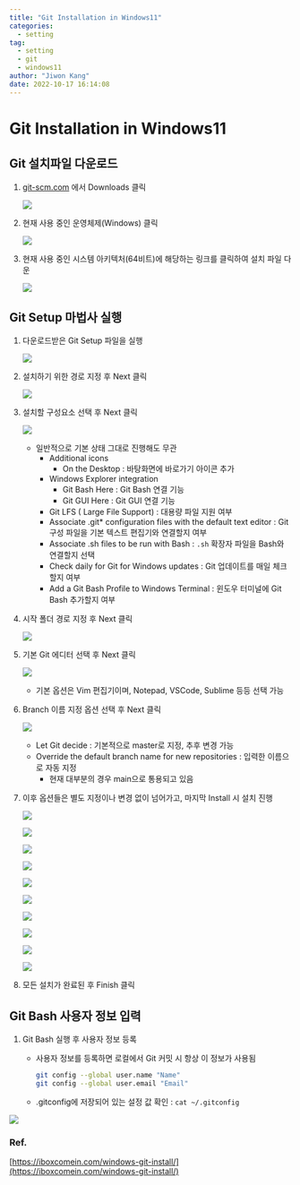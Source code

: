 ```yaml
---
title: "Git Installation in Windows11"
categories:
  - setting
tag:
  - setting
  - git
  - windows11
author: "Jiwon Kang"
date: 2022-10-17 16:14:08
---
```


# Git Installation in Windows11

## Git 설치파일 다운로드

1. [git-scm.com](https://git-scm.com/) 에서 Downloads 클릭
    
    ![](/images/Setting/git_install/0.png)
    

1. 현재 사용 중인 운영체제(Windows) 클릭
    
    ![](/images/Setting/git_install/1.png)
    

1. 현재 사용 중인 시스템 아키텍처(64비트)에 해당하는 링크를 클릭하여 설치 파일 다운
    
    ![](/images/Setting/git_install/2.png)
    

## Git Setup 마법사 실행

1. 다운로드받은 Git Setup 파일을 실행
    
    ![](/images/Setting/git_install/3.png)
    

1. 설치하기 위한 경로 지정 후 Next 클릭
    
    ![](/images/Setting/git_install/4.png)
    

1. 설치할 구성요소 선택 후 Next 클릭
    
    ![](/images/Setting/git_install/5.png)
    
    - 일반적으로 기본 상태 그대로 진행해도 무관
        - Additional icons
            - On the Desktop : 바탕화면에 바로가기 아이콘 추가
        - Windows Explorer integration
            - Git Bash Here : Git Bash 연결 기능
            - Git GUI Here : Git GUI 연결 기능
        - Git LFS ( Large File Support) : 대용량 파일 지원 여부
        - Associate .git* configuration files with the default text editor : Git 구성 파일을 기본 텍스트 편집기와 연결할지 여부
        - Associate .sh files to be run with Bash : `.sh` 확장자 파일을 Bash와 연결할지 선택
        - Check daily for Git for Windows updates : Git 업데이트를 매일 체크할지 여부
        - Add a Git Bash Profile to Windows Terminal : 윈도우 터미널에 Git Bash 추가할지 여부

1. 시작 폴더 경로 지정 후 Next 클릭
    
    ![](/images/Setting/git_install/6.png)
    

1. 기본 Git 에디터 선택 후 Next 클릭
    
    ![](/images/Setting/git_install/7.png)
    
    - 기본 옵션은 Vim 편집기이며, Notepad, VSCode, Sublime 등등 선택 가능

1. Branch 이름 지정 옵션 선택 후 Next 클릭
    
    ![](/images/Setting/git_install/8.png)
    
    - Let Git decide : 기본적으로 master로 지정, 추후 변경 가능
    - Override the default branch name for new repositories : 입력한 이름으로 자동 지정
        - 현재 대부분의 경우 main으로 통용되고 있음

1. 이후 옵션들은 별도 지정이나 변경 없이 넘어가고, 마지막 Install 시 설치 진행
    
    ![](/images/Setting/git_install/9.png)
    
    ![](/images/Setting/git_install/10.png)
    
    ![](/images/Setting/git_install/11.png)
    
    ![](/images/Setting/git_install/12.png)
    
    ![](/images/Setting/git_install/13.png)
    
    ![](/images/Setting/git_install/14.png)
    
    ![](/images/Setting/git_install/15.png)
    
    ![](/images/Setting/git_install/16.png)
    
    ![](/images/Setting/git_install/17.png)
    
    ![](/images/Setting/git_install/18.png)
    

1. 모든 설치가 완료된 후 Finish 클릭

## Git Bash 사용자 정보 입력

1. Git Bash 실행 후 사용자 정보 등록
    - 사용자 정보를 등록하면 로컬에서 Git 커밋 시 항상 이 정보가 사용됨
        
        ```bash
        git config --global user.name "Name"
        git config --global user.email "Email"
        ```
        
    - .gitconfig에 저장되어 있는 설정 값 확인 : `cat ~/.gitconfig`

![](/images/Setting/git_install/19.png)

### Ref.

[https://iboxcomein.com/windows-git-install/](https://iboxcomein.com/windows-git-install/)